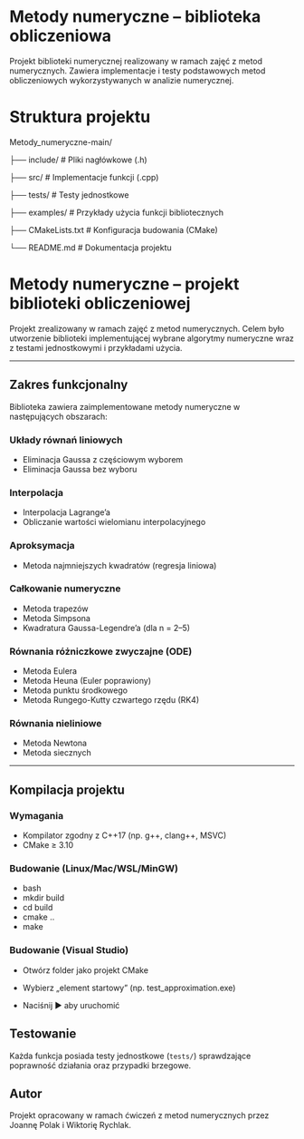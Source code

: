 # Metody numeryczne – biblioteka obliczeniowa

Projekt biblioteki numerycznej realizowany w ramach zajęć z metod numerycznych. Zawiera implementacje i testy podstawowych metod obliczeniowych wykorzystywanych w analizie numerycznej.

# Struktura projektu

Metody_numeryczne-main/

├── include/               # Pliki nagłówkowe (.h) 

├── src/                   # Implementacje funkcji (.cpp)

├── tests/                 # Testy jednostkowe

├── examples/              # Przykłady użycia funkcji bibliotecznych

├── CMakeLists.txt         # Konfiguracja budowania (CMake)

└── README.md              # Dokumentacja projektu


# Metody numeryczne – projekt biblioteki obliczeniowej

Projekt zrealizowany w ramach zajęć z metod numerycznych. Celem było utworzenie biblioteki implementującej wybrane algorytmy numeryczne wraz z testami jednostkowymi i przykładami użycia.

---

## Zakres funkcjonalny

Biblioteka zawiera zaimplementowane metody numeryczne w następujących obszarach:

### Układy równań liniowych
- Eliminacja Gaussa z częściowym wyborem
- Eliminacja Gaussa bez wyboru

### Interpolacja
- Interpolacja Lagrange’a
- Obliczanie wartości wielomianu interpolacyjnego

### Aproksymacja
- Metoda najmniejszych kwadratów (regresja liniowa)

### Całkowanie numeryczne
- Metoda trapezów
- Metoda Simpsona
- Kwadratura Gaussa-Legendre’a (dla n = 2–5)

### Równania różniczkowe zwyczajne (ODE)
- Metoda Eulera
- Metoda Heuna (Euler poprawiony)
- Metoda punktu środkowego
- Metoda Rungego-Kutty czwartego rzędu (RK4)

### Równania nieliniowe
- Metoda Newtona
- Metoda siecznych

---

## Kompilacja projektu

### Wymagania
- Kompilator zgodny z C++17 (np. g++, clang++, MSVC)
- CMake ≥ 3.10

### Budowanie (Linux/Mac/WSL/MinGW)
- bash
- mkdir build
- cd build
- cmake ..
- make

### Budowanie (Visual Studio)
- Otwórz folder jako projekt CMake

- Wybierz „element startowy” (np. test_approximation.exe)

- Naciśnij ▶ aby uruchomić


## Testowanie

Każda funkcja posiada testy jednostkowe (`tests/`) sprawdzające poprawność działania oraz przypadki brzegowe.


## Autor

Projekt opracowany w ramach ćwiczeń z metod numerycznych przez Joannę Polak i Wiktorię Rychlak.


